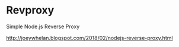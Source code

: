 # Revproxy
Simple Node.js Reverse Proxy

http://joeywhelan.blogspot.com/2018/02/nodejs-reverse-proxy.html
